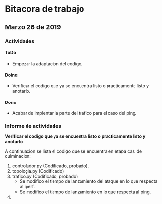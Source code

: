 # Bitacora de trabajo #

## Marzo 26 de 2019 ## 

### Actividades ###

#### ToDo ####
* Empezar la adaptacion del codigo.
#### Doing ####

* Verificar el codigo que ya se encuentra listo o practicamente listo y anotarlo.

#### Done ####
* Acabar de implentar la parte del trafico para el caso del ping.

### Informe de actividades ###

**Verificar el codigo que ya se encuentra listo o practicamente listo y anotarlo**

A continuacion se lista el codigo que se encuentra en etapa casi de culminacion:
1. controlador.py (Codificado, probado).
2. topologia.py (Codificado)
3. trafico.py (Codificado, probado)
   * Se modifico el tiempo de lanzamiento del ataque en lo que respecta al iperf.
   * Se modifico el tiempo de lanzamiento en lo que respecta al ping. 
4. 